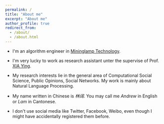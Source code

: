 ```yaml
---
permalink: /
title: "About me"
excerpt: "About me"
author_profile: true
redirect_from: 
  - /about/
  - /about.html
---
```


* I'm an algorithm engineer in [Mininglamp Technology](https://www.mininglamp.com/).
* I'm very lucky to work as research assistant unter the supervise of Prof. [XIA Ying](https://sog.sysu.edu.cn/teacher/XiaYing).
* My research interests lie in the general area of Computational Social Science, Public Opinions, Social Networks. My work is mainly about Natural Language Processing.

* My name written in Chinese is *林阔*. You may call me *Andrew* in English or *Lam* in Cantonese.

* I don't use social media like Twitter, Facebook, Weibo, even though I might have accidentally registered them before.
